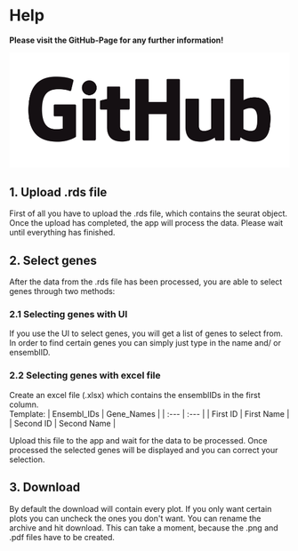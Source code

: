 # Help

**Please visit the GitHub-Page for any further information!**

[<img src="www/GitHub_logo.png">](https://github.com/MHH-RCUG/scrnaseq_app/blob/master/README.md)

## 1. Upload .rds file

First of all you have to upload the .rds file, which contains the seurat object. Once the upload has completed, the app will process the data. Please wait until everything has finished.

## 2. Select genes

After the data from the .rds file has been processed, you are able to select genes through two methods:

### 2.1 Selecting genes with UI

If you use the UI to select genes, you will get a list of genes to select from.
In order to find certain genes you can simply just type in the name and/ or ensemblID.

### 2.2 Selecting genes with excel file

Create an excel file (.xlsx) which contains the ensemblIDs in the first column.  
Template:
| Ensembl_IDs | Gene_Names |
| :--- | :--- |
| First ID  | First Name |
| Second ID | Second Name |

Upload this file to the app and wait for the data to be processed.
Once processed the selected genes will be displayed and you can correct your selection.

## 3. Download

By default the download will contain every plot. If you only want certain plots you can uncheck the ones you don't want. You can rename the archive and hit download.
This can take a moment, because the .png and .pdf files have to be created.
